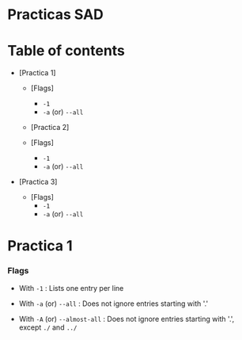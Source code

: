 # Practicas SAD

# Table of contents

- [Practica 1]
  - [Flags]
    - `-1`
    - `-a`   (or) `--all`
  
  - [Practica 2]
  - [Flags]
    - `-1`
    - `-a`   (or) `--all`

- [Practica 3]
  - [Flags]
    - `-1`
    - `-a`   (or) `--all`


# Practica 1

### Flags

- With `-1` : Lists one entry per line

- With `-a` (or) `--all` : Does not ignore entries starting with '.'

- With `-A` (or) `--almost-all` : Does not ignore entries starting with '.', except `./` and `../`

